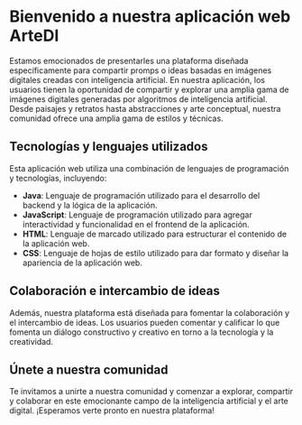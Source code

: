 # Bienvenido a nuestra aplicación web ArteDI

Estamos emocionados de presentarles una plataforma diseñada específicamente para compartir promps o ideas basadas en imágenes digitales creadas con inteligencia artificial. En nuestra aplicación, los usuarios tienen la oportunidad de compartir y explorar una amplia gama de imágenes digitales generadas por algoritmos de inteligencia artificial. Desde paisajes y retratos hasta abstracciones y arte conceptual, nuestra comunidad ofrece una amplia gama de estilos y técnicas.

## Tecnologías y lenguajes utilizados

Esta aplicación web utiliza una combinación de lenguajes de programación y tecnologías, incluyendo:

- **Java**: Lenguaje de programación utilizado para el desarrollo del backend y la lógica de la aplicación.
- **JavaScript**: Lenguaje de programación utilizado para agregar interactividad y funcionalidad en el frontend de la aplicación.
- **HTML**: Lenguaje de marcado utilizado para estructurar el contenido de la aplicación web.
- **CSS**: Lenguaje de hojas de estilo utilizado para dar formato y diseñar la apariencia de la aplicación web.

## Colaboración e intercambio de ideas

Además, nuestra plataforma está diseñada para fomentar la colaboración y el intercambio de ideas. Los usuarios pueden comentar y calificar lo que fomenta un diálogo constructivo y creativo en torno a la tecnología y la creatividad.

## Únete a nuestra comunidad

Te invitamos a unirte a nuestra comunidad y comenzar a explorar, compartir y colaborar en este emocionante campo de la inteligencia artificial y el arte digital. ¡Esperamos verte pronto en nuestra plataforma!
